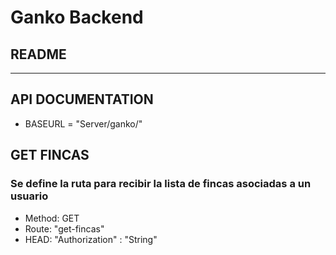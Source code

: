 # Ganko Backend
## README
 
-------------------
## API DOCUMENTATION

* BASEURL = "Server/ganko/"

## GET FINCAS
### Se define la ruta para recibir la lista de fincas asociadas a un usuario
* Method: GET
* Route: "get-fincas"
* HEAD: "Authorization" : "String"